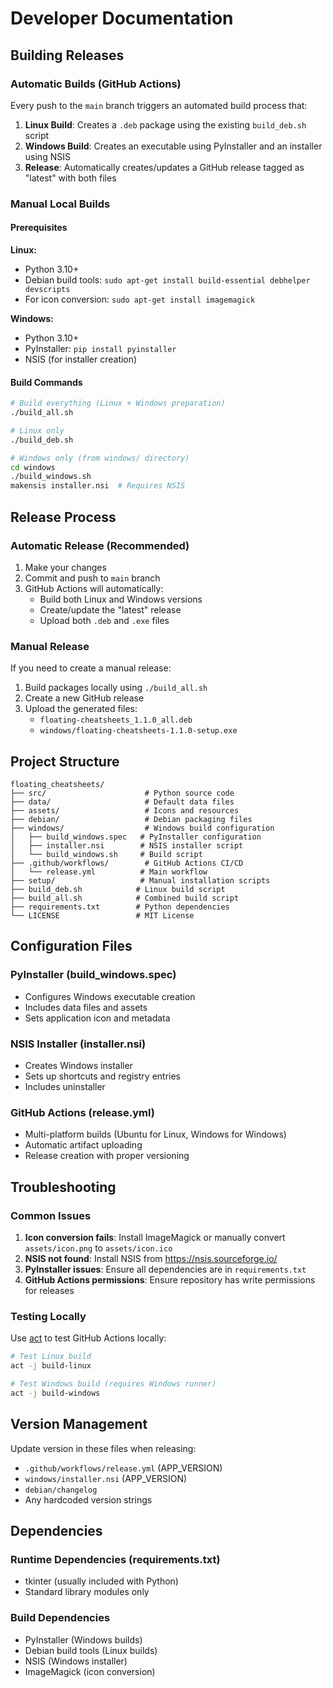 # Developer Documentation

## Building Releases

### Automatic Builds (GitHub Actions)

Every push to the `main` branch triggers an automated build process that:

1. **Linux Build**: Creates a `.deb` package using the existing `build_deb.sh` script
2. **Windows Build**: Creates an executable using PyInstaller and an installer using NSIS
3. **Release**: Automatically creates/updates a GitHub release tagged as "latest" with both files

### Manual Local Builds

#### Prerequisites

**Linux:**
- Python 3.10+
- Debian build tools: `sudo apt-get install build-essential debhelper devscripts`
- For icon conversion: `sudo apt-get install imagemagick`

**Windows:**
- Python 3.10+
- PyInstaller: `pip install pyinstaller`
- NSIS (for installer creation)

#### Build Commands

```bash
# Build everything (Linux + Windows preparation)
./build_all.sh

# Linux only
./build_deb.sh

# Windows only (from windows/ directory)
cd windows
./build_windows.sh
makensis installer.nsi  # Requires NSIS
```

## Release Process

### Automatic Release (Recommended)

1. Make your changes
2. Commit and push to `main` branch
3. GitHub Actions will automatically:
   - Build both Linux and Windows versions
   - Create/update the "latest" release
   - Upload both `.deb` and `.exe` files

### Manual Release

If you need to create a manual release:

1. Build packages locally using `./build_all.sh`
2. Create a new GitHub release
3. Upload the generated files:
   - `floating-cheatsheets_1.1.0_all.deb`
   - `windows/floating-cheatsheets-1.1.0-setup.exe`

## Project Structure

```
floating_cheatsheets/
├── src/                      # Python source code
├── data/                     # Default data files
├── assets/                   # Icons and resources
├── debian/                   # Debian packaging files
├── windows/                  # Windows build configuration
│   ├── build_windows.spec   # PyInstaller configuration
│   ├── installer.nsi        # NSIS installer script
│   └── build_windows.sh     # Build script
├── .github/workflows/        # GitHub Actions CI/CD
│   └── release.yml          # Main workflow
├── setup/                   # Manual installation scripts
├── build_deb.sh            # Linux build script
├── build_all.sh            # Combined build script
├── requirements.txt        # Python dependencies
└── LICENSE                 # MIT License
```

## Configuration Files

### PyInstaller (build_windows.spec)
- Configures Windows executable creation
- Includes data files and assets
- Sets application icon and metadata

### NSIS Installer (installer.nsi)
- Creates Windows installer
- Sets up shortcuts and registry entries
- Includes uninstaller

### GitHub Actions (release.yml)
- Multi-platform builds (Ubuntu for Linux, Windows for Windows)
- Automatic artifact uploading
- Release creation with proper versioning

## Troubleshooting

### Common Issues

1. **Icon conversion fails**: Install ImageMagick or manually convert `assets/icon.png` to `assets/icon.ico`
2. **NSIS not found**: Install NSIS from https://nsis.sourceforge.io/
3. **PyInstaller issues**: Ensure all dependencies are in `requirements.txt`
4. **GitHub Actions permissions**: Ensure repository has write permissions for releases

### Testing Locally

Use [act](https://github.com/nektos/act) to test GitHub Actions locally:

```bash
# Test Linux build
act -j build-linux

# Test Windows build (requires Windows runner)
act -j build-windows
```

## Version Management

Update version in these files when releasing:
- `.github/workflows/release.yml` (APP_VERSION)
- `windows/installer.nsi` (APP_VERSION)
- `debian/changelog`
- Any hardcoded version strings

## Dependencies

### Runtime Dependencies (requirements.txt)
- tkinter (usually included with Python)
- Standard library modules only

### Build Dependencies
- PyInstaller (Windows builds)
- Debian build tools (Linux builds)
- NSIS (Windows installer)
- ImageMagick (icon conversion)